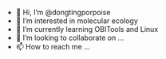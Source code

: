 - 👋 Hi, I’m @dongtingporpoise
- 👀 I’m interested in molecular ecology
- 🌱 I’m currently learning OBITools and Linux
- 💞️ I’m looking to collaborate on ...
- 📫 How to reach me ...

<!---
dongtingporpoise/dongtingporpoise is a ✨ special ✨ repository because its `README.md` (this file) appears on your GitHub profile.
You can click the Preview link to take a look at your changes.
--->
